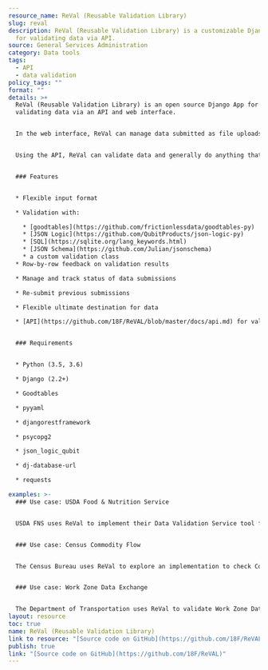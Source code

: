 ```yaml
---
resource_name: ReVal (Reusable Validation Library)
slug: reval
description: ReVal (Reusable Validation Library) is a customizable Django App
  for validating data via API.
source: General Services Administration
category: Data tools
tags:
  - API
  - data validation
policy_tags: ""
format: ""
details: >+
  ReVal (Reusable Validation Library) is an open source Django App for
  validating data via an API and web interface.


  In the web interface, ReVal can manage data submitted as file uploads to a central gathering point, including data validation, basic change tracking and duplicate file handling. Each file generally contains multiple data rows, and each user may submit multiple files.


  Using the API, ReVal can validate data and generally do anything that is possible via the web interface.


  ### Features


  * Flexible input format

  * Validation with:

    * [goodtables](https://github.com/frictionlessdata/goodtables-py)
    * [JSON Logic](https://github.com/QubitProducts/json-logic-py)
    * [SQL](https://sqlite.org/lang_keywords.html)
    * [JSON Schema](https://github.com/Julian/jsonschema)
    * a custom validation class
  * Row-by-row feedback on validation results

  * Manage and track status of data submissions

  * Re-submit previous submissions

  * Flexible ultimate destination for data

  * [API](https://github.com/18F/ReVAL/blob/master/docs/api.md) for validation


  ### Requirements


  * Python (3.5, 3.6)

  * Django (2.2+)

  * Goodtables

  * pyyaml

  * djangorestframework

  * psycopg2

  * json_logic_qubit

  * dj-database-url

  * requests

examples: >-
  ### Use case: USDA Food & Nutrition Service


  USDA FNS uses ReVal to implement their Data Validation Service tool for validating data from FNS-742 form submissions.  Each year state agencies report these data for each School Food Authority (SFA) with schools operating the National School Lunch Programs (NSLP) and/or the School Breakfast Program (SBP). States piloting this tool in 2019 [reported time savings, reduced stress, and greater efficiency for the pilot states.](https://18f.gsa.gov/2020/04/23/saving-time-and-improving-data-quality-for-the-national-school-lunch-breakfast-program/)


  ### Use case: Census Commodity Flow


  The Census Bureau uses ReVal to explore an implementation to check Commodity Flow Survey (CFS) Data.  These CFS data are used by policy makers and transportation planners in various federal, state, and local agencies for assessing the demand for transportation facilities and services, energy use, and safety risk and environmental concerns.


  ### Use case: Work Zone Data Exchange


  The Department of Transportation uses ReVal to validate Work Zone Data by validating it against the Work Zone Data Exchange (WZDx) Specification.  The Work Zone Data Exchange (WZDx) Specification enables infrastructure owners and operators (IOOs) to make harmonized work zone data available for third party use. The intent is to make travel on public roads safer and more efficient through ubiquitous access to data on work zone activity. Specifically, the project aims to get data on work zones into vehicles to help automated driving systems (ADS) and human drivers navigate more safely. 
layout: resource
toc: true
name: ReVal (Reusable Validation Library)
link to resource: "[Source code on GitHub](https://github.com/18F/ReVAL)"
publish: true
link: "[Source code on GitHub](https://github.com/18F/ReVAL)"
---
```

